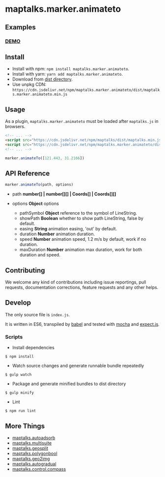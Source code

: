 # maptalks.marker.animateto

## Examples

### [DEMO](https://cxiaof.github.io/maptalks.marker.animateto/demo/index.html)

## Install

-   Install with npm: `npm install maptalks.marker.animateto`.
-   Install with yarn: `yarn add maptalks.marker.animateto`.
-   Download from [dist directory](https://github.com/cXiaof/maptalks.marker.animateto/tree/main/dist).
-   Use unpkg CDN: `https://cdn.jsdelivr.net/npm/maptalks.marker.animateto/dist/maptalks.marker.animateto.min.js`

## Usage

As a plugin, `maptalks.marker.animateto` must be loaded after `maptalks.js` in browsers.

```html
<!-- ... -->
<script src="https://cdn.jsdelivr.net/npm/maptalks/dist/maptalks.min.js"></script>
<script src="https://cdn.jsdelivr.net/npm/maptalks.marker.animateto/dist/maptalks.marker.animateto.min.js"></script>
<!-- ... -->
```

```javascript
marker.animateTo([121.443, 31.2166])
```

## API Reference

```javascript
marker.animateTo(path, options)
```

-   path **number[] | number[][] | Coords[] | Coords[][]**

-   options **Object** options
    -   pathSymbol **Object** reference to the symbol of LineString.
    -   showPath **Boolean** whether to show path LineString, false by default.
    -   easing **String** animation easing, 'out' by default.
    -   duration **Number** animation duration.
    -   speed **Number** animation speed, 1.2 m/s by default, work if no duration.
    -   maxDuration **Number** animation max duration, work for both duration and speed.

## Contributing

We welcome any kind of contributions including issue reportings, pull requests, documentation corrections, feature requests and any other helps.

## Develop

The only source file is `index.js`.

It is written in ES6, transpiled by [babel](https://babeljs.io/) and tested with [mocha](https://mochajs.org) and [expect.js](https://github.com/Automattic/expect.js).

### Scripts

-   Install dependencies

```shell
$ npm install
```

-   Watch source changes and generate runnable bundle repeatedly

```shell
$ gulp watch
```

-   Package and generate minified bundles to dist directory

```shell
$ gulp minify
```

-   Lint

```shell
$ npm run lint
```

## More Things

-   [maptalks.autoadsorb](https://github.com/cXiaof/maptalks.autoadsorb/issues)
-   [maptalks.multisuite](https://github.com/cXiaof/maptalks.multisuite/issues)
-   [maptalks.geosplit](https://github.com/cXiaof/maptalks.geosplit/issues)
-   [maptalks.polygonbool](https://github.com/cXiaof/maptalks.polygonbool/issues)
-   [maptalks.geo2img](https://github.com/cXiaof/maptalks.geo2img/issues)
-   [maptalks.autogradual](https://github.com/cXiaof/maptalks.autogradual/issues)
-   [maptalks.control.compass](https://github.com/cXiaof/maptalks.control.compass/issues)
